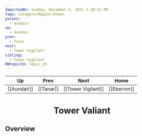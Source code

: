 ```yaml
---
ImportedOn: Sunday, December 5, 2021 1:10:13 PM
Tags: Category/Region-Urban
parent:
  - Aundair
up:
  - Aundair
prev:
  - Tanar
next:
  - Tower Vigilant
sibling:
  - Tower Vigilant
RWtopicId: Topic_19
---
```


| Up | Prev | Next | Home |
|----|------|------|------|
| [[Aundair]] | [[Tanar]] | [[Tower Vigilant]] | [[Eberron]] |

# <center>Tower Valiant</center>

## Overview

